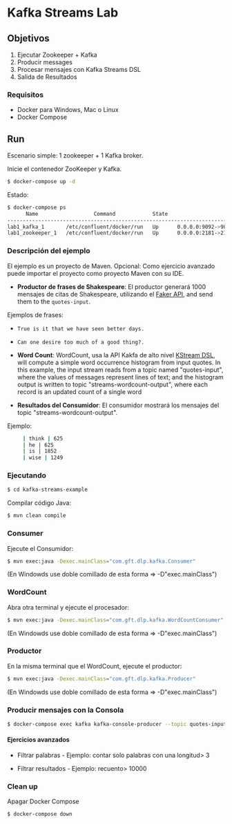 # Kafka Streams Lab

## Objetivos

 1) Ejecutar Zookeeper + Kafka
 2) Producir messages  
 3) Procesar mensajes con Kafka Streams DSL
 4) Salida de Resultados 

### Requisitos

 * Docker para Windows, Mac o Linux
 * Docker Compose 

## Run
Escenario simple: 1 zookeeper + 1 Kafka broker.

Inicie el contenedor ZooKeeper y Kafka.

```sh
$ docker-compose up -d
```

Estado: 

```sh
$ docker-compose ps
      Name                  Command            State                     Ports
-------------------------------------------------------------------------------------------------
lab1_kafka_1       /etc/confluent/docker/run   Up      0.0.0.0:9092->9092/tcp
lab1_zookeeper_1   /etc/confluent/docker/run   Up      0.0.0.0:2181->2181/tcp, 2888/tcp, 3888/tcp
```
 
### Descripción del ejemplo

El ejemplo es un proyecto de Maven. Opcional: Como ejercicio avanzado puede importar el proyecto como proyecto Maven con su IDE.

* **Productor de frases de Shakespeare**: El productor generará 1000 mensajes de citas de Shakespeare, utilizando el [Faker API](https://github.com/DiUS/java-faker), and send them to the `quotes-input`. 

 Ejemplos de frases: 
  * `True is it that we have seen better days.`
  * `Can one desire too much of a good thing?.`

* **Word Count**: WordCount, usa la API Kakfa de alto nivel [KStream DSL](https://docs.confluent.io/current/streams/developer-guide/dsl-api.html), will compute a simple word occurrence histogram from input quotes. In this example, the input stream reads from a topic named "quotes-input", where the values of messages represent lines of text; and the histogram output is written to topic "streams-wordcount-output", where each record is an updated count of a single word

* **Resultados del Consumidor**: El consumidor mostrará los mensajes del topic "streams-wordcount-output".

Ejemplo: 

```sh
     | think | 625
     | he | 625
     | is | 1852
     | wise | 1249
```

### Ejecutando

```sh
$ cd kafka-streams-example 
```

Compilar código Java: 

```sh
$ mvn clean compile
```

###  Consumer

Ejecute el Consumidor:

```sh
$ mvn exec:java -Dexec.mainClass="com.gft.dlp.kafka.Consumer"
```
(En Windowds use doble comillado de esta forma => -D"exec.mainClass")
 
 ###  WordCount
 
 Abra otra terminal y ejecute el procesador: 
 
 ```sh
 $ mvn exec:java -Dexec.mainClass="com.gft.dlp.kafka.WordCountConsumer"
 ``` 
 (En Windowds use doble comillado de esta forma => -D"exec.mainClass")


###  Productor

En la misma terminal que el WordCount, ejecute el productor:

```sh
$ mvn exec:java -Dexec.mainClass="com.gft.dlp.kafka.Producer"
``` 
(En Windowds use doble comillado de esta forma => -D"exec.mainClass")


### Producir mensajes con la Consola
```sh
$ docker-compose exec kafka kafka-console-producer --topic quotes-input --broker-list localhost:9092
```
#### Ejercicios avanzados  

* Filtrar palabras - Ejemplo: contar solo palabras con una longitud> 3

* Filtrar resultados - Ejemplo: recuento> 10000


### Clean up

Apagar Docker Compose

```sh
$ docker-compose down
```



